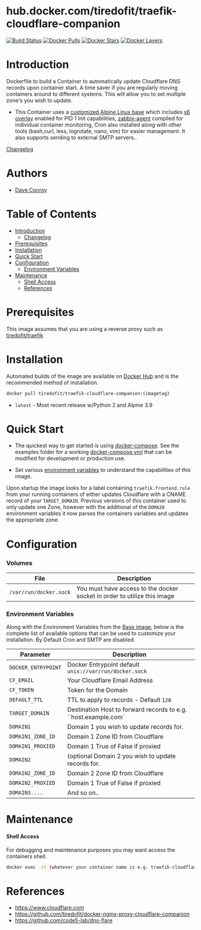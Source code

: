 # hub.docker.com/tiredofit/traefik-cloudflare-companion

[![Build Status](https://img.shields.io/docker/build/tiredofit/nginx-proxy-cloudflare-companion.svg)](https://hub.docker.com/r/tiredofit/nginx-proxy-cloudflare-companion)
[![Docker Pulls](https://img.shields.io/docker/pulls/tiredofit/nginx-proxy-cloudflare-companion.svg)](https://hub.docker.com/r/tiredofit/nginx-proxy-cloudflare-companion)
[![Docker Stars](https://img.shields.io/docker/stars/tiredofit/nginx-proxy-cloudflare-companion.svg)](https://hub.docker.com/r/tiredofit/nginx-proxy-cloudflare-companion)
[![Docker Layers](https://images.microbadger.com/badges/image/tiredofit/nginx-proxy-cloudflare-companion.svg)](https://microbadger.com/images/tiredofit/nginx-proxy-cloudflare-companion)

# Introduction

Dockerfile to build a Container to automatically update Cloudflare DNS records upon container start. A time saver if you are regularly moving containers around to different systems. This will allow you to set multiple zone's you wish to update.

* This Container uses a [customized Alpine Linux base](https://hub.docker.com/r/tiredofit/alpine) which includes [s6 overlay](https://github.com/just-containers/s6-overlay) enabled for PID 1 Init capabilities, [zabbix-agent](https://zabbix.org) compiled for individual container monitoring, Cron also installed along with other tools (bash,curl, less, logrotate, nano, vim) for easier management. It also supports sending to external SMTP servers..


[Changelog](CHANGELOG.md)

# Authors

- [Dave Conroy](http://github/tiredofit/)

# Table of Contents

- [Introduction](#introduction)
    - [Changelog](CHANGELOG.md)
- [Prerequisites](#prerequisites)
- [Installation](#installation)
- [Quick Start](#quick-start)
- [Configuration](#configuration)
    - [Environment Variables](#environmentvariables)   
- [Maintenance](#maintenance)
    - [Shell Access](#shell-access)
   - [References](#references)

# Prerequisites

This image assumes that you are using a reverse proxy such as [tiredofit/traefik](https://github.com/tiredofit/docker-traefik)

# Installation

Automated builds of the image are available on [Docker Hub](https://hub.docker.com/r/tiredofit/traefik-cloudflare-companion) and is the recommended method of installation.


```bash
docker pull tiredofit/traefik-cloudflare-companion:(imagetag)
```
* `latest` - Most recent release w/Python 2 and Alpine 3.9

# Quick Start

* The quickest way to get started is using [docker-compose](https://docs.docker.com/compose/). See the examples folder for a working [docker-compose.yml](examples/docker-compose.yml) that can be modified for development or production use.

* Set various [environment variables](#environment-variables) to understand the capabilities of this image.

Upon startup the image looks for a label containing `traefik.frontend.rule` from your running containers of either updates Cloudflare with a CNAME record of your `TARGET_DOMAIN`. Previous versions of this container used to only update one Zone, however with the additional of the `DOMAIN` environment variables it now parses the containers variables and updates the appropriate zone.

# Configuration
### Volumes
| File | Description |
|-----------|-------------|
| `/var/run/docker.sock` | You must have access to the docker socket in order to utilize this image |

### Environment Variables

Along with the Environment Variables from the [Base image](https://hub.docker.com/r/tiredofit/alpine), below is the complete list of available options that can be used to customize your installation. By Default Cron and SMTP are disabled.

| Parameter | Description |
|-----------|-------------|
| `DOCKER_ENTRYPOINT` | Docker Entrypoint default `unix://var/run/docker.sock` |
| `CF_EMAIL` | Your Cloudflare Email Address |
| `CF_TOKEN` | Token for the Domain |
| `DEFAULT_TTL` | TTL to apply to records - Default `120` |
| `TARGET_DOMAIN` | Destination Host to forward records to e.g. ``host.example.com` |
| `DOMAIN1`   | Domain 1 you wish to update records for. |
| `DOMAIN1_ZONE_ID`   | Domain 1 Zone ID from Cloudflare |
| `DOMAIN1_PROXIED`   | Domain 1 True of False if proxied |
| `DOMAIN2`   | (optional Domain 2 you wish to update records for. |
| `DOMAIN2_ZONE_ID`   | Domain 2 Zone ID from Cloudflare |
| `DOMAIN2_PROXIED`   | Domain 1 True of False if proxied |
| `DOMAIN3....`   | And so on.. |


# Maintenance
#### Shell Access

For debugging and maintenance purposes you may want access the containers shell.

```bash
docker exec -it (whatever your container name is e.g. traefik-cloudflare-companion) bash
```

# References

* https://www.cloudflare.com
* https://github.com/tiredofit/docker-nginx-proxy-cloudflare-companion
* https://github.com/code5-lab/dns-flare
